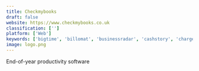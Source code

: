 ```yaml
---
title: Checkmybooks
draft: false 
website: https://www.checkmybooks.co.uk
classification: ['']
platform: ['Web']
keywords: ['bigtime', 'billomat', 'businessradar', 'cashstory', 'chargebee', 'clearfactr', 'control_panel', 'fathom', 'financial_statement_analysis', 'foresight_intelligence_financial_reporting_system', 'jirav', 'joiin', 'journal_wand', 'panalitix', 'qvinci', 'sisense', 'startegy', 'synoptix', 'econs_direct', 'emerge', 'ez_account_import']
image: logo.png
---
```

End-of-year productivity software